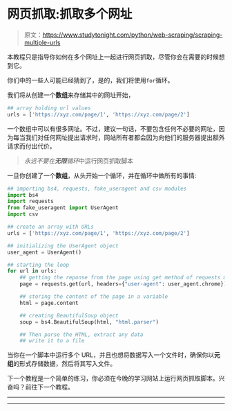 # 网页抓取:抓取多个网址

> 原文：<https://www.studytonight.com/python/web-scraping/scraping-multiple-urls>

本教程只是指导你如何在多个网址上一起进行网页抓取，尽管你会在需要的时候想到它。

你们中的一些人可能已经猜到了，是的，我们将使用`for`循环。

我们将从创建一个**数组**来存储其中的网址开始，

```py
## array holding url values
urls = ['https://xyz.com/page/1', 'https://xyz.com/page/2'] 
```

一个数组中可以有很多网址。不过，建议一句话，不要包含任何不必要的网址，因为每当我们对任何网址提出请求时，网站所有者都会因为向他们的服务器提出额外请求而付出代价。

> *永远不要在**无限**循环*中运行网页抓取脚本

一旦你创建了一个**数组**，从头开始一个循环，并在循环中做所有的事情:

```py
## importing bs4, requests, fake_useragent and csv modules
import bs4
import requests
from fake_useragent import UserAgent
import csv

## create an array with URLs
urls = ['https://xyz.com/page/1', 'https://xyz.com/page/2']

## initializing the UserAgent object
user_agent = UserAgent()

## starting the loop
for url in urls:
    ## getting the reponse from the page using get method of requests module
    page = requests.get(url, headers={"user-agent": user_agent.chrome})

    ## storing the content of the page in a variable
    html = page.content

    ## creating BeautifulSoup object
    soup = bs4.BeautifulSoup(html, "html.parser")

    ## Then parse the HTML, extract any data
    ## write it to a file
```

当你在一个脚本中运行多个 URL，并且也想将数据写入一个文件时，确保你以**元组**的形式存储数据，然后将其写入文件。

下一个教程是一个简单的练习，你必须在今晚的学习网站上运行网页抓取脚本。兴奋吗？前往下一个教程。

* * *

* * *